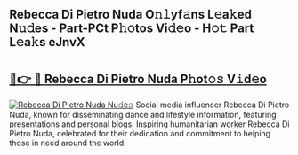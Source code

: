 ## Rebecca Di Pietro Nuda O𝚗𝚕yf𝚊ns L𝚎a𝚔ed N𝚞𝚍es - Part-PCt P𝚑𝚘tos Vi𝚍𝚎o - H𝚘𝚝 Part L𝚎a𝚔s eJnvX

# <h2><a href="http://kf1g2g.oniu.top/?m=Rebecca+Di+Pietro+Nuda">🔗👉 🔴 Rebecca Di Pietro Nuda P𝚑ot𝚘𝚜 V𝚒d𝚎o</a></h2>

[![Rebecca Di Pietro Nuda Nu𝚍e𝚜](https://i.imgur.com/0qMVB7G.gif)](http://kf1g2g.oniu.top/?m=Rebecca+Di+Pietro+Nuda)
Social media influencer Rebecca Di Pietro Nuda, known for disseminating dance and lifestyle information, featuring presentations and personal blogs. Inspiring humanitarian worker Rebecca Di Pietro Nuda, celebrated for their dedication and commitment to helping those in need around the world.  
